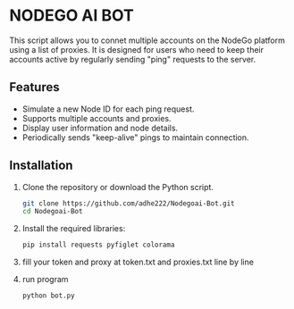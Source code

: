 # NODEGO AI BOT


This script allows you to connet multiple accounts on the NodeGo platform using a list of proxies. It is designed for users who need to keep their accounts active by regularly sending "ping" requests to the server.

## Features

- Simulate a new Node ID for each ping request.
- Supports multiple accounts and proxies.
- Display user information and node details.
- Periodically sends "keep-alive" pings to maintain connection.

## Installation

1. Clone the repository or download the Python script.
   ```bash
   git clone https://github.com/adhe222/Nodegoai-Bot.git
   cd Nodegoai-Bot
   ```
3. Install the required libraries:

   ```bash
   pip install requests pyfiglet colorama
   ```
4. fill your token and proxy at token.txt and proxies.txt line by line
5. run program
   ```bash
   python bot.py
   ```

